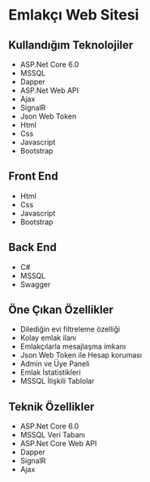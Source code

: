 # Emlakçı Web Sitesi  
  
## Kullandığım Teknolojiler  
- ASP.Net Core 6.0
- MSSQL
- Dapper
- ASP.Net Web API
- Ajax
- SignalR
- Json Web Token
- Html
- Css
- Javascript
- Bootstrap

## Front End
- Html
- Css
- Javascript
- Bootstrap

## Back End  
- C#
- MSSQL
- Swagger


## Öne Çıkan Özellikler
- Dilediğin evi filtreleme özelliği
- Kolay emlak ilanı
- Emlakçılarla mesajlaşma imkanı
- Json Web Token ile Hesap koruması
- Admin ve Üye Paneli
- Emlak İstatistikleri
- MSSQL İlişkili Tablolar

## Teknik Özellikler
- ASP.Net Core 6.0
- MSSQL Veri Tabanı
- ASP.Net Core Web API
- Dapper
- SignalR
- Ajax
